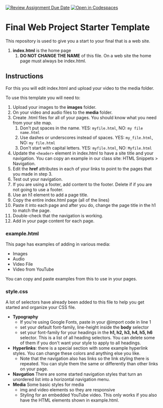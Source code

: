 [![Review Assignment Due Date](https://classroom.github.com/assets/deadline-readme-button-22041afd0340ce965d47ae6ef1cefeee28c7c493a6346c4f15d667ab976d596c.svg)](https://classroom.github.com/a/5OQ1hTQZ)
[![Open in Codespaces](https://classroom.github.com/assets/launch-codespace-2972f46106e565e64193e422d61a12cf1da4916b45550586e14ef0a7c637dd04.svg)](https://classroom.github.com/open-in-codespaces?assignment_repo_id=17511643)
# Final Web Project Starter Template
This repository is used to give you a start to your final that is a web site. 

1. **index.html** is the home page
    1. **DO NOT CHANGE THE NAME** of this file. On a web site the home page must always be index.html.

## Instructions

For this you will edit index.html and upload your video to the media folder.

To use this template you will need to:

1. Upload your images to the **images** folder.
2. On your video and audio files to the **media** folder.
3. Create .html files for all of your pages. You should know what you need from your site map.
    1. Don't put spaces in the name. YES: `myfile.html`, NO: `my file name.html`
    2. Use dashes or underscores instead of spaces. YES: `my_file.html`, NO: `my file.html`
    3. Don't start with capital letters. YES: `myfile.html`, NO: `Myfile.html`
4. Update the `<header>` element in index.html to have a site title and your navigation. You can copy an example in our class site: HTML Snippets > Navigation.
5. Edit the **href** attributes in each of your links to point to the pages that you made in step 3. 
4. Test out your navigation.
5. If you are using a footer, add content to the footer. Delete if if you are not going to use a footer.
6. Use an h1 element to add a page title.
7. Copy the entire index.html page (all of the lines)
8. Paste it into each page and after you do, change the page title in the h1 to match the page.
9. Double-check that the navigation is working.
10. Add in your page content for each page.

### example.html

This page has examples of adding in various media:

* Images
* Audio
* Video File
* Video from YouTube

You can copy and paste examples from this to use in your pages.

### style.css

A lot of selectors have already been added to this file to help you get started and organize your CSS file.

* **Typography**
    * If you're using Google Fonts, paste in your @import code in line 1
    * set your default font-family, line-height inside the **body** selector
    * set your font-family for your headings in the **h1, h2, h3, h4, h5, h6** selector. This is a list of all heading selectors. You can delete some of them if you don't want your style to apply to all headings.
* **Hyperlinks**: there is a special section with some example hyperlink styles. You can change these colors and anything else you like.
    * Note that the navigation also has links so the link styling there is repeated. You can style them the same or differently than other links on your page.
* **Navgation** There are some started navigation styles that turn an unordered list into a horizontal navigation menu.
* **Media** Some basic styles for media
    * img and video elements so they are responsive
    * Styling for an embedded YouTube video. This only works if you also have the HTML elements shown in example.html.